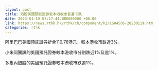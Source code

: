 ```yaml
---
layout: post
title: 港股美國預託證券較本港收市普遍下跌
date: 2023-01-19 07:17:44.000000000 +08:00
link: https://news.rthk.hk/rthk/ch/component/k2/1684506-20230119.htm
categories: rthk
---
```


阿里巴巴美國預託證券折合110.76港元，較本港收市跌近3%。

小米同騰訊的美國預託證券較本港收市分別跌近1%及逾1%。

多隻內銀股的美國預託證券較本港收市跌逾1%。
